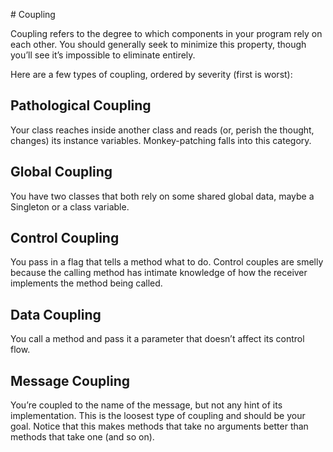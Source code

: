# Coupling

Coupling refers to the degree to which components in your program rely on each other. You should generally seek to minimize this property, though you’ll see it’s impossible to eliminate entirely.

Here are a few types of coupling, ordered by severity (first is worst):

## Pathological Coupling
Your class reaches inside another class and reads (or, perish the thought, changes) its instance variables. Monkey-patching falls into this category.

## Global Coupling
You have two classes that both rely on some shared global data, maybe a Singleton or a class variable.

## Control Coupling
You pass in a flag that tells a method what to do. Control couples are smelly because the calling method has intimate knowledge of how the receiver implements the method being called.

## Data Coupling
You call a method and pass it a parameter that doesn’t affect its control flow.

## Message Coupling
You’re coupled to the name of the message, but not any hint of its implementation. This is the loosest type of coupling and should be your goal. Notice that this makes methods that take no arguments better than methods that take one (and so on).
